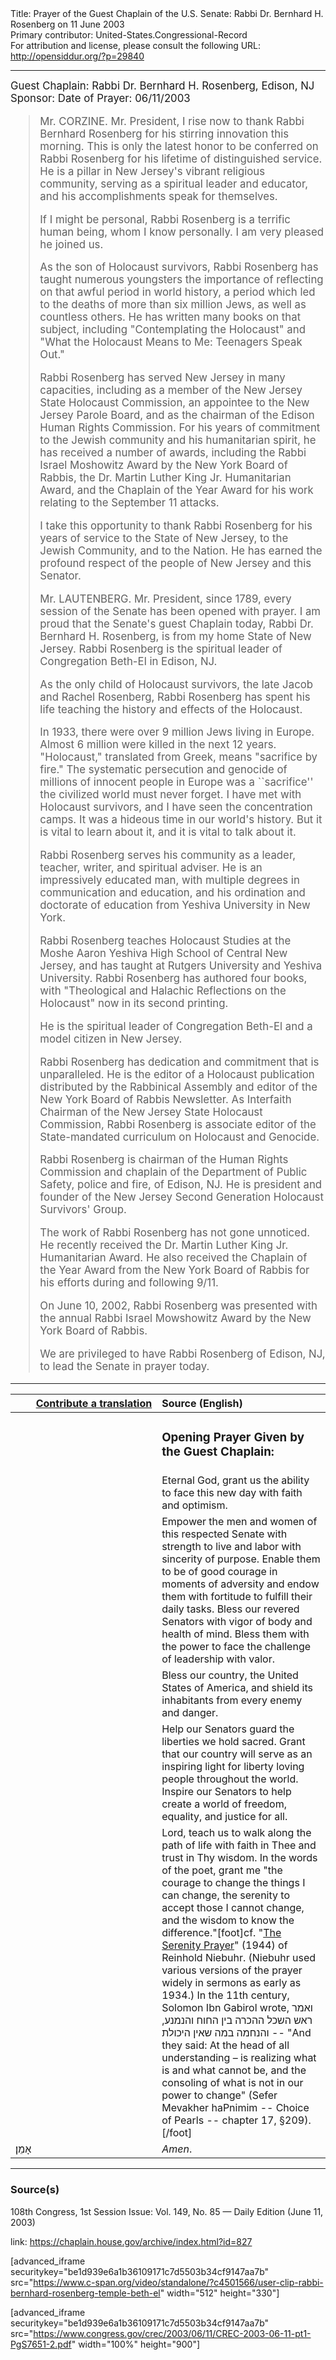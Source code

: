 <html>
<head></head>
<body>
Title: Prayer of the Guest Chaplain of the U.S. Senate: Rabbi Dr. Bernhard H. Rosenberg on 11 June 2003<br />
Primary contributor: United-States.Congressional-Record<br />
For attribution and license, please consult the following URL: <a href="http://opensiddur.org/?p=29840">http://opensiddur.org/?p=29840</a>
<p />
<hr />

<div class="english" style="font-size:1.2em;">
Guest Chaplain: Rabbi Dr. Bernhard H. Rosenberg, Edison, NJ
Sponsor: 
Date of Prayer: 06/11/2003

<blockquote>
Mr. CORZINE. Mr. President, I rise now to thank Rabbi Bernhard Rosenberg for his stirring innovation this morning. This is only the latest honor to be conferred on Rabbi Rosenberg for his lifetime of distinguished service. He is a pillar in New Jersey's vibrant religious community, serving as a spiritual leader and educator, and his accomplishments speak for themselves.

If I might be personal, Rabbi Rosenberg is a terrific human being, whom I know personally. I am very pleased he joined us.

As the son of Holocaust survivors, Rabbi Rosenberg has taught numerous youngsters the importance of reflecting on that awful period in world history, a period which led to the deaths of more than six million Jews, as well as countless others. He has written many books on that subject, including "Contemplating the Holocaust" and "What the Holocaust Means to Me: Teenagers Speak Out."

Rabbi Rosenberg has served New Jersey in many capacities, including as a member of the New Jersey State Holocaust Commission, an appointee to the New Jersey Parole Board, and as the chairman of the Edison Human Rights Commission. For his years of commitment to the Jewish community and his humanitarian spirit, he has received a number of awards, including the Rabbi Israel Moshowitz Award by the New York Board of Rabbis, the Dr. Martin Luther King Jr. Humanitarian Award, and the Chaplain of the Year Award for his work relating to the September 11 attacks.

I take this opportunity to thank Rabbi Rosenberg for his years of service to the State of New Jersey, to the Jewish Community, and to the Nation. He has earned the profound respect of the people of New Jersey and this Senator.

Mr. LAUTENBERG. Mr. President, since 1789, every session of the Senate has been opened with prayer. I am proud that the Senate's guest Chaplain today, Rabbi Dr. Bernhard H. Rosenberg, is from my home State of New Jersey. Rabbi Rosenberg is the spiritual leader of Congregation Beth-El in Edison, NJ.

As the only child of Holocaust survivors, the late Jacob and Rachel Rosenberg, Rabbi Rosenberg has spent his life teaching the history and effects of the Holocaust.

In 1933, there were over 9 million Jews living in Europe. Almost 6 million were killed in the next 12 years. "Holocaust," translated from Greek, means "sacrifice by fire." The systematic persecution and genocide of millions of innocent people in Europe was a ``sacrifice'' the civilized world must never forget. I have met with Holocaust survivors, and I have seen the concentration camps. It was a hideous time in our world's history. But it is vital to learn about it, and it is vital to talk about it.

Rabbi Rosenberg serves his community as a leader, teacher, writer, and spiritual adviser. He is an impressively educated man, with multiple degrees in communication and education, and his ordination and doctorate of education from Yeshiva University in New York.

Rabbi Rosenberg teaches Holocaust Studies at the Moshe Aaron Yeshiva High School of Central New Jersey, and has taught at Rutgers University and Yeshiva University. Rabbi Rosenberg has authored four books, with "Theological and Halachic Reflections on the Holocaust" now in its second printing.

He is the spiritual leader of Congregation Beth-El and a model citizen in New Jersey.

Rabbi Rosenberg has dedication and commitment that is unparalleled. He is the editor of a Holocaust publication distributed by the Rabbinical Assembly and editor of the New York Board of Rabbis Newsletter. As Interfaith Chairman of the New Jersey State Holocaust Commission, Rabbi Rosenberg is associate editor of the State-mandated curriculum on Holocaust and Genocide.

Rabbi Rosenberg is chairman of the Human Rights Commission and chaplain of the Department of Public Safety, police and fire, of Edison, NJ. He is president and founder of the New Jersey Second Generation Holocaust Survivors' Group.

The work of Rabbi Rosenberg has not gone unnoticed. He recently received the Dr. Martin Luther King Jr. Humanitarian Award. He also received the Chaplain of the Year Award from the New York Board of Rabbis for his efforts during and following 9/11.

On June 10, 2002, Rabbi Rosenberg was presented with the annual Rabbi Israel Mowshowitz Award by the New York Board of Rabbis.

We are privileged to have Rabbi Rosenberg of Edison, NJ, to lead the Senate in prayer today.
</blockquote>

</div>

<hr />

<table style="margin-left: auto;margin-right: auto;" class="draggable">
<thead><tr><th id="x" style="text-align: right;"><a href="/contributing/upload/">Contribute a translation</a></th><th style="text-align: left;">Source (English)</th></tr></thead>
<tbody>
<tr><td style="vertical-align:top;" width="46%">
<div class="liturgy"><span lang="he">

</span></div></td>
 
<td style="vertical-align:top;" width="53%">
<div class="english">
<h3>Opening Prayer Given by the Guest Chaplain:</h3>
</div></td></tr>

<tr><td style="vertical-align:top;" width="46%">
<div class="liturgy"><span lang="he">

</span></div></td>
 
<td style="vertical-align:top;" width="53%">
<div class="english">
Eternal God, 
grant us the ability 
to face this new day 
with faith and optimism. 
</div></td></tr>

<tr><td style="vertical-align:top;" width="46%">
<div class="liturgy"><span lang="he">

</span></div></td>
 
<td style="vertical-align:top;" width="53%">
<div class="english">
Empower the men and women 
of this respected Senate 
with strength 
to live 
and labor 
with sincerity of purpose. 
Enable them 
to be of good courage 
in moments of adversity 
and endow them 
with fortitude 
to fulfill their daily tasks. 
Bless our revered Senators 
with vigor of body 
and health of mind. 
Bless them 
with the power 
to face the challenge of leadership 
with valor.
</div></td></tr>

<tr><td style="vertical-align:top;" width="46%">
<div class="liturgy"><span lang="he">

</span></div></td>
 
<td style="vertical-align:top;" width="53%">
<div class="english">
Bless our country, 
the United States of America, 
and shield its inhabitants 
from every enemy and danger. 
</div></td></tr>

<tr><td style="vertical-align:top;" width="46%">
<div class="liturgy"><span lang="he">

</span></div></td>
 
<td style="vertical-align:top;" width="53%">
<div class="english">
Help our Senators 
guard the liberties 
we hold sacred. 
Grant that our country will serve 
as an inspiring light for liberty 
loving people throughout the world. 
Inspire our Senators 
to help create a world of freedom, 
equality, 
and justice for all.
</div></td></tr>

<tr><td style="vertical-align:top;" width="46%">
<div class="liturgy"><span lang="he">

</span></div></td>
 
<td style="vertical-align:top;" width="53%">
<div class="english">
Lord, 
teach us to walk along the path of life 
with faith in Thee 
and trust in Thy wisdom. 
In the words of the poet, 
grant me "the courage to change the things I can change, 
the serenity to accept those I cannot change, 
and the wisdom to know the difference."[foot]cf. "<a href="https://en.wikipedia.org/wiki/Serenity_Prayer">The Serenity Prayer</a>" (1944) of Reinhold Niebuhr. (Niebuhr used various versions of the prayer widely in sermons as early as 1934.) In the 11th century, Solomon Ibn Gabirol wrote, ואמר ראש השכל ההכרה בין החוח והנמנע, והנחמה במה שאין היכולת -- "And they said: At the head of all understanding – is realizing what is and what cannot be, and the consoling of what is not in our power to change" (Sefer Mevakher haPnimim -- Choice of Pearls -- chapter 17, §209).[/foot]
</div></td></tr>


<tr><td style="vertical-align:top;" width="46%">
<div class="liturgy"><span lang="he">
אָמֵן׃
</span></div></td>
 
<td style="vertical-align:top;" width="53%">
<div class="english">
<em>Amen</em>.
</div></td></tr>
</tbody></table>

<hr />

<h3>Source(s)</h3>

108th Congress, 1st Session
Issue: Vol. 149, No. 85 — Daily Edition (June 11, 2003)

link: https://chaplain.house.gov/archive/index.html?id=827

[advanced_iframe securitykey="be1d939e6a1b36109171c7d5503b34cf9147aa7b" src="https://www.c-span.org/video/standalone/?c4501566/user-clip-rabbi-bernhard-rosenberg-temple-beth-el" width="512" height="330"]

[advanced_iframe securitykey="be1d939e6a1b36109171c7d5503b34cf9147aa7b" src="https://www.congress.gov/crec/2003/06/11/CREC-2003-06-11-pt1-PgS7651-2.pdf" width="100%" height="900"]
</body>
</html>
